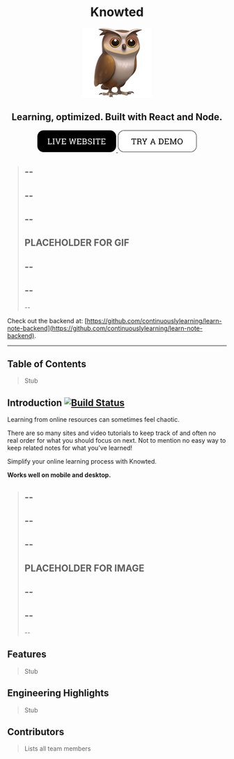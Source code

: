 <h1 align=center>Knowted</h1>

<p align="center">
    <img src="src/app/images/owl-large.png" alt="The Knowted logo">
</p>

<h2 align="center"> Learning, optimized. Built with React and Node.
</h2>
<p align="center">
<a href="http://knowted.netlify.com">
<img src="src/app/images/website-button.png" alt="Live Website" height=50>
</a>
<a href="http://knowted.netlify.com/demo">
<img src="src/app/images/demo-button.png" alt="Try a Demo" height=50>
</a>
</p>

> --
> --
> --
> --
> --
> --
> __PLACEHOLDER FOR GIF__
> --
> --
> --
> --
> --
> --

Check out the backend at: [https://github.com/continuouslylearning/learn-note-backend](https://github.com/continuouslylearning/learn-note-backend).

---

## Table of Contents
> Stub


## Introduction [![Build Status](https://travis-ci.com/morgannewman/knowted.svg?branch=master)](https://travis-ci.com/morgannewman/knowted)

Learning from online resources can sometimes feel chaotic. 

There are so many sites and video tutorials to keep track of and often no real order for what you should focus on next. Not to mention no easy way to keep related notes for what you've learned! 

Simplify your online learning process with Knowted.

**Works well on mobile and desktop.**

> --
> --
> --
> --
> --
> --
> __PLACEHOLDER FOR IMAGE__
> --
> --
> --
> --
> --
> --

## Features

> Stub

## Engineering Highlights

> Stub

## Contributors

> Lists all team members
